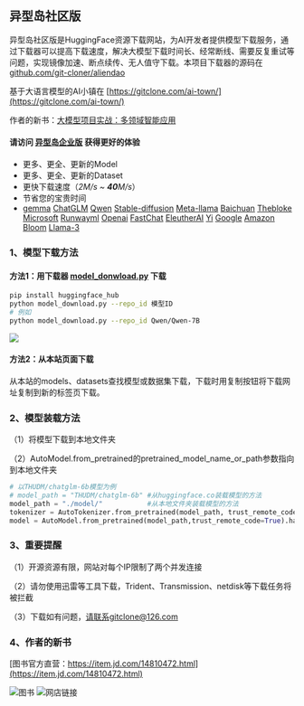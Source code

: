 ## 异型岛社区版

异型岛社区版是HuggingFace资源下载网站，为AI开发者提供模型下载服务，通过下载器可以提高下载速度，解决大模型下载时间长、经常断线、需要反复重试等问题，实现镜像加速、断点续传、无人值守下载。本项目下载器的源码在 [github.com/git-cloner/aliendao](https://github.com/git-cloner/aliendao)

基于大语言模型的AI小镇在 [https://gitclone.com/ai-town/](https://gitclone.com/ai-town/)

作者的新书：[大模型项目实战：多领域智能应用](https://github.com/little51/llm-dev)

#### 请访问 [异型岛企业版](https://e.aliendao.cn) 获得更好的体验

- 更多、更全、更新的Model
- 更多、更全、更新的Dataset
- 更快下载速度（*2M/s ~ **40**M/s*）
- 节省您的宝贵时间
-  [gemma](https://e.aliendao.cn/models/alpindale) [ChatGLM](https://e.aliendao.cn/models/THUDM)  [Qwen](https://e.aliendao.cn/models/Qwen)  [Stable-diffusion](https://e.aliendao.cn/models/stabilityai)  [Meta-llama](https://e.aliendao.cn/models/NousResearch)  [Baichuan](https://e.aliendao.cn/models/baichuan-inc)  [Thebloke](https://e.aliendao.cn/models/TheBloke)  [Microsoft](https://e.aliendao.cn/models/microsoft)  [Runwayml](https://e.aliendao.cn/models/runwayml)  [Openai](https://e.aliendao.cn/models/openai)  [FastChat](https://e.aliendao.cn/models/lmsys)  [EleutherAI](https://e.aliendao.cn/models/EleutherAI)  [Yi](https://e.aliendao.cn/models/01-ai)  [Google](https://e.aliendao.cn/models/google)  [Amazon](https://e.aliendao.cn/models/amazon)  [Bloom](https://e.aliendao.cn/models/bigscience)  [Llama-3](https://e.aliendao.cn/models/NousResearch)

### 1、模型下载方法

#### 方法1：用下载器  [model_donwload.py](https://e.aliendao.cn/model_download.py) 下载

```bash
pip install huggingface_hub
python model_download.py --repo_id 模型ID
# 例如
python model_download.py --repo_id Qwen/Qwen-7B
```

![](https://gitclone.com/download1/aliendao/aliendao.gif)

#### 方法2：从本站页面下载

从本站的models、datasets查找模型或数据集下载，下载时用复制按钮将下载网址复制到新的标签页下载。

### 2、模型装载方法

（1）将模型下载到本地文件夹

（2）AutoModel.from_pretrained的pretrained_model_name_or_path参数指向到本地文件夹

```python
# 以THUDM/chatglm-6b模型为例
# model_path = "THUDM/chatglm-6b" #从huggingface.co装载模型的方法
model_path = "./model/"           #从本地文件夹装载模型的方法
tokenizer = AutoTokenizer.from_pretrained(model_path, trust_remote_code=True)
model = AutoModel.from_pretrained(model_path,trust_remote_code=True).half().cuda()
```

### 3、重要提醒

（1）开源资源有限，网站对每个IP限制了两个并发连接

（2）请勿使用迅雷等工具下载，Trident、Transmission、netdisk等下载任务将被拦截

（3）下载如有问题，请联系gitclone@126.com

### 4、作者的新书

[图书官方直营：https://item.jd.com/14810472.html](https://item.jd.com/14810472.html)

![图书](https://gitclone.com/download1/llm-dev/llm-dev.png) ![网店链接](https://gitclone.com/download1/llm-dev/qr-code.png)